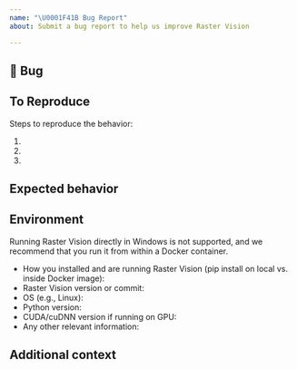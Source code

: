 ```yaml
---
name: "\U0001F41B Bug Report"
about: Submit a bug report to help us improve Raster Vision

---
```


## 🐛 Bug

<!-- A clear and concise description of what the bug is. -->

## To Reproduce

Steps to reproduce the behavior:

1.
1.
1.

<!-- Please provide the command executed, source of the get_config() function, error messages, and/or full stack traces if at all possible -->

## Expected behavior

<!-- A clear and concise description of what you expected to happen. -->

## Environment

Running Raster Vision directly in Windows is not supported, and we recommend that you run it from within a Docker container.

<!-- Please fill in the following. -->

 - How you installed and are running Raster Vision (pip install on local vs. inside Docker image):
 - Raster Vision version or commit:
 - OS (e.g., Linux):
 - Python version:
 - CUDA/cuDNN version if running on GPU:
 - Any other relevant information:

## Additional context

<!-- Add any other context about the problem here. -->
